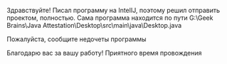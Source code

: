 Здравствуйте!
Писал программу на IntelIJ, поэтому решил отправить проектом, полностью.
Сама программа находится по пути G:\Geek Brains\Java Attestation\Desktop\src\main\java\Desktop.java

Пожалуйста, сообщите недочеты программы

Благодарю вас за вашу работу! Приятного время провождения
